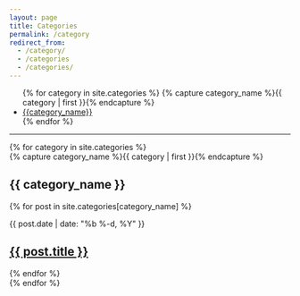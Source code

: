 ```yaml
---
layout: page
title: Categories
permalink: /category
redirect_from:
  - /category/
  - /categories
  - /categories/
---
```



<div id="categories">
<ul>
{% for category in site.categories %}
    {% capture category_name %}{{ category | first }}{% endcapture %}
    <li>
        <a href="#{{ category_name | slugize }}">
            {{category_name}}    
        </a>
    </li>
{% endfor %}
</ul>
</div>

<hr/>

<div id="archives">
{% for category in site.categories %}
  <div class="archive-group">
    {% capture category_name %}{{ category | first }}{% endcapture %}
    <div id="#{{ category_name | slugize }}"></div>
    <a name="{{ category_name | slugize }}"></a>
    <h2 class="category-head">{{ category_name }}</h2>
    {% for post in site.categories[category_name] %}
        <p>
            <span class="post-meta">{{ post.date | date: "%b %-d, %Y" }}</span>
            <h2>
                <a class="post-link" href="{{ post.url | prepend: site.baseurl }}">{{ post.title }}</a>
            </h2>
        </p>
    {% endfor %}
  </div>
{% endfor %}
</div>